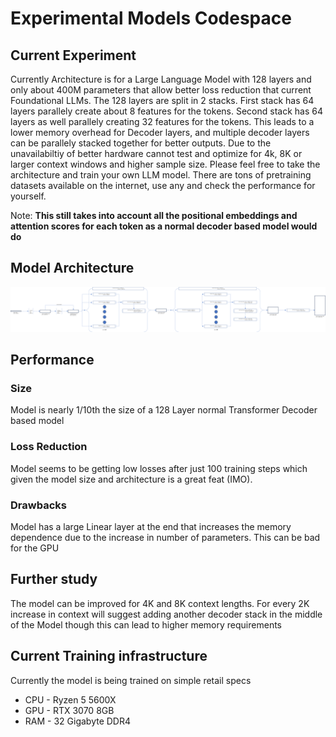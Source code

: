 # Experimental Models Codespace

## Current Experiment
Currently Architecture is for a Large Language Model with 128 layers and only about 400M parameters that allow better loss reduction that current Foundational LLMs. The 128 layers are split in 2 stacks. First stack has 64 layers parallely create about 8 features for the tokens. Second stack has 64 layers as well parallely creating 32 features for the tokens. This leads to a lower memory overhead for Decoder layers, and multiple decoder layers can be parallely stacked together for better outputs. Due to the unavailabiltiy of better hardware cannot test and optimize for 4k, 8K or larger context windows and higher sample size. Please feel free to take the architecture and train your own LLM model. There are tons of pretraining datasets available on the internet, use any and check the performance for yourself.

Note: **This still takes into account all the positional embeddings and attention scores for each token as a normal decoder based model would do**

## Model Architecture
![Architecture](/img/Architecture.png)

## Performance

### Size
Model is nearly 1/10th the size of a 128 Layer normal Transformer Decoder based model 

### Loss Reduction
Model seems to be getting low losses after just 100 training steps which given the model size and architecture is a great feat (IMO).

### Drawbacks 
Model has a large Linear layer at the end that increases the memory dependence due to the increase in number of parameters. This can be bad for the GPU

## Further study
The model can be improved for 4K and 8K context lengths. For every 2K increase in context will suggest adding another decoder stack in the middle of the Model though this can lead to higher memory requirements

## Current Training infrastructure
Currently the model is being trained on simple retail specs
* CPU - Ryzen 5 5600X
* GPU - RTX 3070 8GB
* RAM - 32 Gigabyte DDR4

